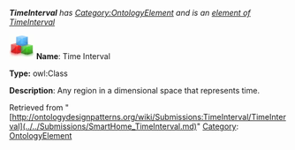___TimeInterval__ has [Category:OntologyElement](../../Category/OntologyElement.md "Category:OntologyElement") and is an [element of](../../Property/ElementOf.md "Property:ElementOf") [TimeInterval](../../Submissions/TimeInterval.md "Submissions:TimeInterval")_


  




[![Class](../../images/thumb/2/27/Class.gif/45px-Class.gif)](../../Image/Class.gif.md "Class")
__Name__: Time Interval 


__Type:__ owl:Class 


__Description__: Any region in a dimensional space that represents time. 





Retrieved from "[http://ontologydesignpatterns.org/wiki/Submissions:TimeInterval/TimeInterval](../../Submissions/SmartHome_TimeInterval.md)"
 [Category](http://ontologydesignpatterns.org/wiki/Special:Categories "Special:Categories"): [OntologyElement](../../Category/OntologyElement.md "Category:OntologyElement")